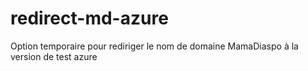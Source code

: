 # redirect-md-azure
Option temporaire pour rediriger le nom de domaine MamaDiaspo à la version de test azure

